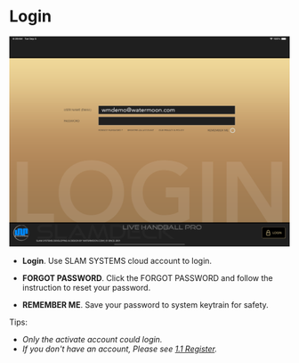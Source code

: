 # Login

![Login Page](login_new.png)

- **Login**. Use SLAM SYSTEMS cloud account to login.


- **FORGOT PASSWORD**. Click the FORGOT PASSWORD and follow the instruction to reset your password.
- **REMEMBER ME**. Save your password to system keytrain for safety.

Tips: 
- *Only the activate account could login.*
- *If you don't have an account, Please see [1.1 Register](register.md).*
